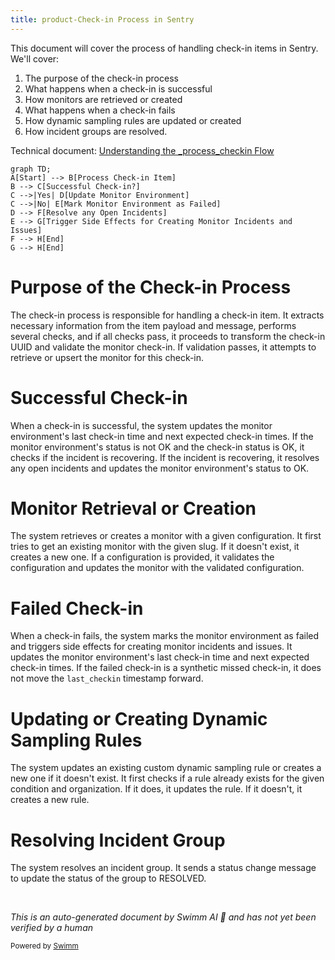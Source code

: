 ```yaml
---
title: product-Check-in Process in Sentry
---
```

This document will cover the process of handling check-in items in Sentry. We'll cover:

1. The purpose of the check-in process
2. What happens when a check-in is successful
3. How monitors are retrieved or created
4. What happens when a check-in fails
5. How dynamic sampling rules are updated or created
6. How incident groups are resolved.

Technical document: <SwmLink doc-title="Understanding the _process_checkin Flow">[Understanding the \_process_checkin Flow](/.swm/understanding-the-_process_checkin-flow.1abmwr6v.sw.md)</SwmLink>

```mermaid
graph TD;
A[Start] --> B[Process Check-in Item]
B --> C[Successful Check-in?]
C -->|Yes| D[Update Monitor Environment]
C -->|No| E[Mark Monitor Environment as Failed]
D --> F[Resolve any Open Incidents]
E --> G[Trigger Side Effects for Creating Monitor Incidents and Issues]
F --> H[End]
G --> H[End]
```

# Purpose of the Check-in Process

The check-in process is responsible for handling a check-in item. It extracts necessary information from the item payload and message, performs several checks, and if all checks pass, it proceeds to transform the check-in UUID and validate the monitor check-in. If validation passes, it attempts to retrieve or upsert the monitor for this check-in.

# Successful Check-in

When a check-in is successful, the system updates the monitor environment's last check-in time and next expected check-in times. If the monitor environment's status is not OK and the check-in status is OK, it checks if the incident is recovering. If the incident is recovering, it resolves any open incidents and updates the monitor environment's status to OK.

# Monitor Retrieval or Creation

The system retrieves or creates a monitor with a given configuration. It first tries to get an existing monitor with the given slug. If it doesn't exist, it creates a new one. If a configuration is provided, it validates the configuration and updates the monitor with the validated configuration.

# Failed Check-in

When a check-in fails, the system marks the monitor environment as failed and triggers side effects for creating monitor incidents and issues. It updates the monitor environment's last check-in time and next expected check-in times. If the failed check-in is a synthetic missed check-in, it does not move the `last_checkin` timestamp forward.

# Updating or Creating Dynamic Sampling Rules

The system updates an existing custom dynamic sampling rule or creates a new one if it doesn't exist. It first checks if a rule already exists for the given condition and organization. If it does, it updates the rule. If it doesn't, it creates a new rule.

# Resolving Incident Group

The system resolves an incident group. It sends a status change message to update the status of the group to RESOLVED.

&nbsp;

*This is an auto-generated document by Swimm AI 🌊 and has not yet been verified by a human*

<SwmMeta version="3.0.0" repo-id="Z2l0aHViJTNBJTNBc2VudHJ5LWRlbW8lM0ElM0FTd2ltbS1EZW1v" repo-name="sentry-demo" doc-type="product-flows"><sup>Powered by [Swimm](/)</sup></SwmMeta>
